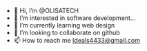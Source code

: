 - 👋 Hi, I’m @OLISATECH
- 👀 I’m interested in software development...
- 🌱 I’m currently learning web design
- 💞️ I’m looking to collaborate on github
- 📫 How to reach me Ideals4433@gmail.com

<!---
OLISATECH/OLISATECH is a ✨ special ✨ repository because its `README.md` (this file) appears on your GitHub profile.
You can click the Preview link to take a look at your changes.
--->
